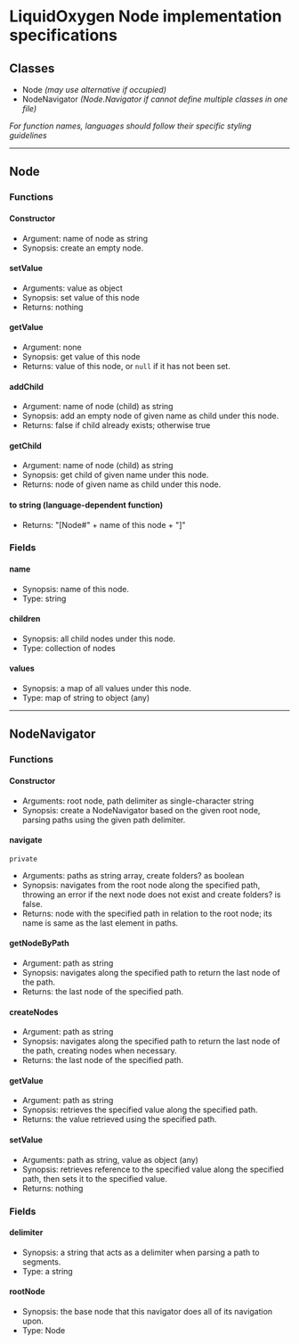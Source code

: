 # LiquidOxygen Node implementation specifications

## Classes

* Node _(may use alternative if occupied)_
* NodeNavigator _(Node.Navigator if cannot define multiple classes in one file)_

_For function names, languages should follow their specific styling guidelines_

---

## Node

### Functions

#### Constructor
* Argument: name of node as string
* Synopsis: create an empty node.

#### setValue
* Arguments: value as object
* Synopsis: set value of this node
* Returns: nothing

#### getValue
* Argument: none
* Synopsis: get value of this node
* Returns: value of this node, or `null` if it has not been set.

#### addChild
* Argument: name of node (child) as string
* Synopsis: add an empty node of given name as child under this node.
* Returns: false if child already exists; otherwise true

#### getChild
* Argument: name of node (child) as string
* Synopsis: get child of given name under this node.
* Returns: node of given name as child under this node.

#### to string (language-dependent function)
* Returns: "[Node#" + name of this node + "]"

### Fields

#### name
* Synopsis: name of this node.
* Type: string

#### children
* Synopsis: all child nodes under this node.
* Type: collection of nodes

#### values
* Synopsis: a map of all values under this node.
* Type: map of string to object (any)

---

## NodeNavigator

### Functions

#### Constructor
* Arguments: root node, path delimiter as single-character string
* Synopsis: create a NodeNavigator based on the given root node, parsing paths using the given path delimiter.

#### navigate
`private`
* Arguments: paths as string array, create folders? as boolean
* Synopsis: navigates from the root node along the specified path, throwing an error if the next node does not exist and create folders? is false.
* Returns: node with the specified path in relation to the root node; its name is same as the last element in paths.

#### getNodeByPath
* Argument: path as string
* Synopsis: navigates along the specified path to return the last node of the path.
* Returns: the last node of the specified path.

#### createNodes
* Argument: path as string
* Synopsis: navigates along the specified path to return the last node of the path, creating nodes when necessary.
* Returns: the last node of the specified path.

#### getValue
* Argument: path as string
* Synopsis: retrieves the specified value along the specified path.
* Returns: the value retrieved using the specified path.

#### setValue
* Arguments: path as string, value as object (any)
* Synopsis: retrieves reference to the specified value along the specified path, then sets it to the specified value.
* Returns: nothing

### Fields

#### delimiter
* Synopsis: a string that acts as a delimiter when parsing a path to segments.
* Type: a string

#### rootNode
* Synopsis: the base node that this navigator does all of its navigation upon.
* Type: Node
